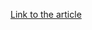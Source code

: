 [Link to the article](https://www.crowdstrike.com/blog/how-adversaries-persist-with-aws-user-federation/)
